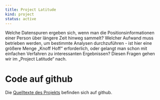 ```yaml
---
title: Project Latitude
kind: project
status: active
---
```

Welche Datenspuren ergeben sich, wenn man die Positionsinformationen
einer Person über längere Zeit hinweg sammelt? Welcher Aufwand muss
betrieben werden, um bestimmte Analysen durchzuführen - ist hier eine
größere Menge „Knoff Hoff“ erforderlich, oder gelangt man schon mit
einfachen Verfahren zu interessanten Ergebnissen? Diesen Fragen gehen
wir im „Project Latitude“ nach.

# Code auf github

Die [Quelltexte des Projekts](https://github.com/cccs/ProjectLatitude)
befinden sich auf github.

